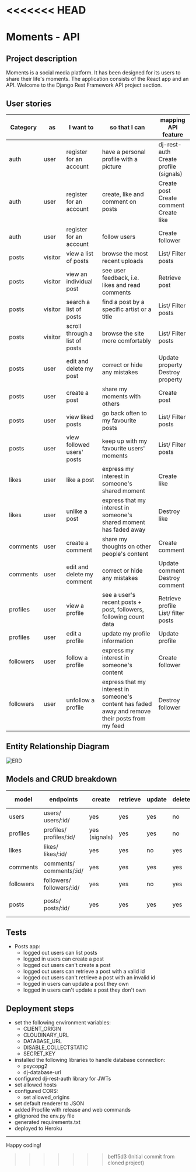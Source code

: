 <<<<<<< HEAD
=======
# Moments - API
## Project description
Moments is a social media platform. It has been designed for its users to share their life's moments. The application consists of the React app and an API. Welcome to the Django Rest Framework API project section.

## User stories
| Category  | as | I want to           | so that I can                                                                                    | mapping API feature                          |
| --------- | -------- | ------------------------------ | ------------------------------------------------------------------------------------------------ | -------------------------------------------- |
| auth      | user     | register for an account        | have a personal profile with a picture                                                           | dj-rest-auth<br>Create profile (signals)     |
| auth      | user     | register for an account        | create, like and comment on posts                                                                | Create post<br>Create comment<br>Create like |
| auth      | user     | register for an account        | follow users                                                                                     | Create follower                              |
| posts     | visitor  | view a list of posts           | browse the most recent uploads                                                                   | List/ Filter posts                           |
| posts     | visitor  | view an individual post        | see user feedback, i.e. likes and read comments                                                  | Retrieve post                                |
| posts     | visitor  | search a list of posts         | find a post by a specific artist or a title                                                      | List/ Filter posts                           |
| posts     | visitor  | scroll through a list of posts | browse the site more comfortably                                                                 | List/ Filter posts                           |
| posts     | user     | edit and delete my post        | correct or hide any mistakes                                                                     | Update property<br>Destroy property          |
| posts     | user     | create a post                  | share my moments with others                                                                     | Create post                                  |
| posts     | user     | view liked posts               | go back often to my favourite posts                                                              | List/ Filter posts                           |
| posts     | user     | view followed users' posts     | keep up with my favourite users' moments                                                         | List/ Filter posts                           |
| likes     | user     | like a post                    | express my interest in someone's shared moment                                                   | Create like                                  |
| likes     | user     | unlike a post                  | express that my interest in someone's shared moment has faded away                               | Destroy like                                 |
| comments  | user     | create a comment               | share my thoughts on other people's content                                                      | Create comment                               |
| comments  | user     | edit and delete my comment     | correct or hide any mistakes                                                                     | Update comment<br>Destroy comment            |
| profiles  | user     | view a profile                 | see a user's recent posts + post, followers, following count data                                | Retrieve profile<br>List/ filter posts       |
| profiles  | user     | edit a profile                 | update my profile information                                                                    | Update profile                               |
| followers | user     | follow a profile               | express my interest in someone's content                                                         | Create follower                              |
| followers | user     | unfollow a profile             | express that my interest in someone's content has faded away and remove their posts from my feed | Destroy follower                             |

## Entity Relationship Diagram
![ERD](https://res.cloudinary.com/dgjrrvdbl/image/upload/v1649155000/moments-api-erd_aw81vx.png)

## Models and CRUD breakdown
| model     | endpoints                    | create        | retrieve | update | delete | filter                   | text search |
| --------- | ---------------------------- | ------------- | -------- | ------ | ------ | ------------------------ | ----------- |
| users     | users/<br>users/:id/         | yes           | yes      | yes    | no     | no                       | no          |
| profiles  | profiles/<br>profiles/:id/   | yes (signals) | yes      | yes    | no     | following<br>followed    | name        |
| likes     | likes/<br>likes/:id/         | yes           | yes      | no     | yes    | no                       | no          |
| comments  | comments/<br>comments/:id/   | yes           | yes      | yes    | yes    | post                     | no          |
| followers | followers/<br>followers/:id/ | yes           | yes      | no     | yes    | no                       | no          |
| posts     | posts/<br>posts/:id/         | yes           | yes      | yes    | yes    | profile<br>liked<br>feed | title       |

## Tests
- Posts app:
    - logged out users can list posts
    - logged in users can create a post
    - logged out users can't create a post
    - logged out users can retrieve a post with a valid id
    - logged out users can't retrieve a post with an invalid id
    - logged in users can update a post they own
    - logged in users can't update a post they don't own

## Deployment steps
- set the following environment variables:
    - CLIENT_ORIGIN
    - CLOUDINARY_URL
    - DATABASE_URL
    - DISABLE_COLLECTSTATIC
    - SECRET_KEY
- installed the following libraries to handle database connection:
    - psycopg2
	- dj-database-url
- configured dj-rest-auth library for JWTs
- set allowed hosts
- configured CORS:
	- set allowed_origins
- set default renderer to JSON
- added Procfile with release and web commands
- gitignored the env&#46;py file
- generated requirements.txt
- deployed to Heroku

---

Happy coding!
>>>>>>> beff5d3 (Initial commit from cloned project)
